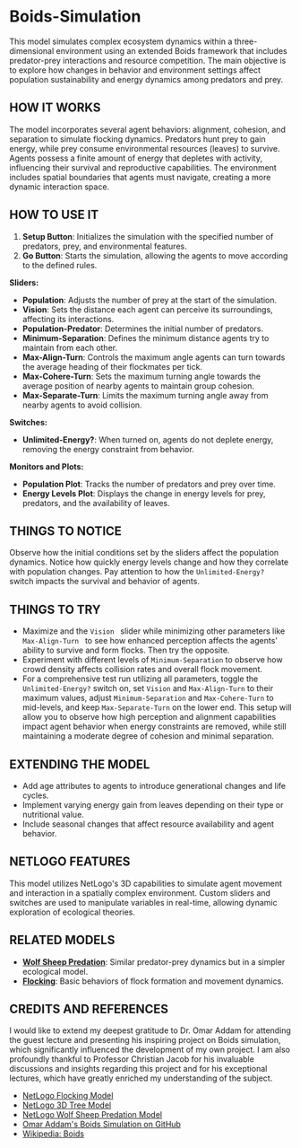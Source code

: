 # Boids-Simulation

This model simulates complex ecosystem dynamics within a three-dimensional environment using an extended Boids framework that includes predator-prey interactions and resource competition. The main objective is to explore how changes in behavior and environment settings affect population sustainability and energy dynamics among predators and prey.

## HOW IT WORKS

The model incorporates several agent behaviors: alignment, cohesion, and separation to simulate flocking dynamics. Predators hunt prey to gain energy, while prey consume environmental resources (leaves) to survive. Agents possess a finite amount of energy that depletes with activity, influencing their survival and reproductive capabilities. The environment includes spatial boundaries that agents must navigate, creating a more dynamic interaction space.

## HOW TO USE IT

1. **Setup Button**: Initializes the simulation with the specified number of predators, prey, and environmental features.
2. **Go Button**: Starts the simulation, allowing the agents to move according to the defined rules.

**Sliders:**

- **Population**: Adjusts the number of prey at the start of the simulation.
- **Vision**: Sets the distance each agent can perceive its surroundings, affecting its interactions.
- **Population-Predator**: Determines the initial number of predators.
- **Minimum-Separation**: Defines the minimum distance agents try to maintain from each other.
- **Max-Align-Turn**: Controls the maximum angle agents can turn towards the average heading of their flockmates per tick.
- **Max-Cohere-Turn**: Sets the maximum turning angle towards the average position of nearby agents to maintain group cohesion.
- **Max-Separate-Turn**: Limits the maximum turning angle away from nearby agents to avoid collision.

**Switches:**
- **Unlimited-Energy?**: When turned on, agents do not deplete energy, removing the energy constraint from behavior.

**Monitors and Plots:**
- **Population Plot**: Tracks the number of predators and prey over time.
- **Energy Levels Plot**: Displays the change in energy levels for prey, predators, and the availability of leaves.

## THINGS TO NOTICE

Observe how the initial conditions set by the sliders affect the population dynamics. Notice how quickly energy levels change and how they correlate with population changes. Pay attention to how the  `Unlimited-Energy? ` switch impacts the survival and behavior of agents.

## THINGS TO TRY

- Maximize and the  `Vision ` slider while minimizing other parameters like  `Max-Align-Turn ` to see how enhanced perception affects the agents' ability to survive and form flocks. Then try the opposite.
- Experiment with different levels of `Minimum-Separation` to observe how crowd density affects collision rates and overall flock movement.
- For a comprehensive test run utilizing all parameters, toggle the `Unlimited-Energy?` switch on, set `Vision` and `Max-Align-Turn` to their maximum values, adjust `Minimum-Separation` and `Max-Cohere-Turn` to mid-levels, and keep `Max-Separate-Turn` on the lower end. This setup will allow you to observe how high perception and alignment capabilities impact agent behavior when energy constraints are removed, while still maintaining a moderate degree of cohesion and minimal separation.

## EXTENDING THE MODEL

- Add age attributes to agents to introduce generational changes and life cycles.
- Implement varying energy gain from leaves depending on their type or nutritional value.
- Include seasonal changes that affect resource availability and agent behavior.

## NETLOGO FEATURES

This model utilizes NetLogo's 3D capabilities to simulate agent movement and interaction in a spatially complex environment. Custom sliders and switches are used to manipulate variables in real-time, allowing dynamic exploration of ecological theories.

## RELATED MODELS

- **[Wolf Sheep Predation](https://ccl.northwestern.edu/netlogo/models/WolfSheepPredation)**: Similar predator-prey dynamics but in a simpler ecological model.
- **[Flocking](https://www.netlogoweb.org/launch#http://ccl.northwestern.edu/netlogo/models/models/Sample%20Models/Biology/Flocking.nlogo)**: Basic behaviors of flock formation and movement dynamics.

## CREDITS AND REFERENCES

I would like to extend my deepest gratitude to Dr. Omar Addam for attending the guest lecture and presenting his inspiring project on Boids simulation, which significantly influenced the development of my own project. I am also profoundly thankful to Professor Christian Jacob for his invaluable discussions and insights regarding this project and for his exceptional lectures, which have greatly enriched my understanding of the subject.

- [NetLogo Flocking Model](https://www.netlogoweb.org/launch#http://ccl.northwestern.edu/netlogo/models/models/Sample%20Models/Biology/Flocking.nlogo)
- [NetLogo 3D Tree Model](https://ccl.northwestern.edu/netlogo/models/TreeSimple3D)
- [NetLogo Wolf Sheep Predation Model](https://ccl.northwestern.edu/netlogo/models/WolfSheepPredation)
- [Omar Addam's Boids Simulation on GitHub](https://github.com/omar-addam/Boids-Simulation)
- [Wikipedia: Boids](https://en.wikipedia.org/wiki/Boids)



